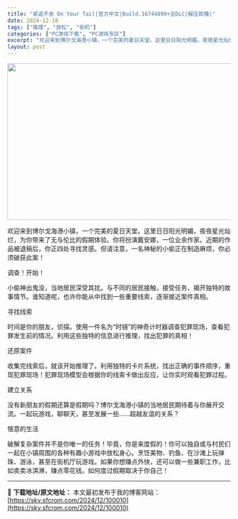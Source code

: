 ```yaml
---
title: "紧追不舍 On Your Tail|官方中文|Build.16744899+全DLC|解压即撸|"
date: 2024-12-18
tags: ["推理", "放松", "街机"]
categories: ["PC游戏下载", "PC游戏专区"]
excerpt: "欢迎来到博尔戈海港小镇，一个完美的夏日天堂。这里日日阳光明媚，夜夜星光灿烂，为你带来了无与伦比的假期体验。你将扮演戴安娜，一位业余作家。近期的作品被退稿后，你正四处寻找灵感。但请注意，一名神秘的小偷正在制造麻烦，你必须破获此案！ 调查！开始！ 小偷神出鬼没，当地居民深受其扰。与不同的居民接触，接受任&hellip;"
layout: post
---
```


<img class="aligncenter size-full wp-image-99991" src="https://sky.sfcrom.com/wp-content/uploads/2024/12/2024121809550012.webp" alt="" width="616" height="353" />

欢迎来到博尔戈海港小镇，一个完美的夏日天堂。这里日日阳光明媚，夜夜星光灿烂，为你带来了无与伦比的假期体验。你将扮演戴安娜，一位业余作家。近期的作品被退稿后，你正四处寻找灵感。但请注意，一名神秘的小偷正在制造麻烦，你必须破获此案！

调查！开始！

小偷神出鬼没，当地居民深受其扰。与不同的居民接触，接受任务，揭开独特的故事情节。谁知道呢，也许你能从中找到一些重要线索，逐渐接近案件真相。

寻找线索

时间是你的朋友，侦探。使用一件名为“时镜”的神奇计时器调查犯罪现场，查看犯罪发生前的情况。利用这些独特的信息进行推理，找出犯罪的真相！

还原案件

收集完线索后，就该开始推理了。利用独特的卡片系统，找出正确的事件顺序，重现犯罪现场！犯罪现场模型会根据你的线索卡做出反应，让你实时观看犯罪过程。

建立关系

没有新朋友的假期还算是假期吗？博尔戈海港小镇的当地居民期待着与你展开交流。一起玩游戏，聊聊天，甚至发展一些……超越友谊的关系？

惬意的生活

破解复杂案件并不是你唯一的任务！毕竟，你是来度假的！你可以独自或与村民们一起在小镇周围的各种有趣小游戏中放松身心。烹饪美物、钓鱼、在沙滩上玩弹珠、游泳，甚至在街机厅玩游戏。如果你想赚点外快，还可以做一些兼职工作，比如卖卖冰淇淋，赚点零花钱。如何度过假期取决于你自己！

---
📖 **下载地址/原文地址：** 本文最初发布于我的博客网站：[https://sky.sfcrom.com/2024/12/100010](https://sky.sfcrom.com/2024/12/100010)
